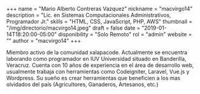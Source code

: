 +++
name = "Mario Alberto Contreras Vazquez"
nickname = "macvirgo14"
description = "Lic. en Sistemas Computacionales Administrativos, Programador Jr."
skills = "HTML, CSS, JavaScript, PHP, AWS"
thumbnail = "/img/directorio/macvirgo14.jpeg"
draft = false
date = "2019-01-14T18:20:00-05:00"
disponibility = "Solo Remoto"
rol = "admin"
website = ""
author = "macvirgo14"
+++

Miembro activo de la comunidad xalapacode.
Actualmente se encuentra laborando como programador en IUV Universidad situado en Banderilla, Veracruz.
Cuenta con 10 años de experiencia en el área de desarrollo web, usualmente trabaja con herramientas como Codeigniter, Laravel, Vue.js y Wordpress.
Su sueño es crear herramientas que beneficien a los mas olvidados del país (Agricultores, Ganaderos, Artesanos, etc.)
